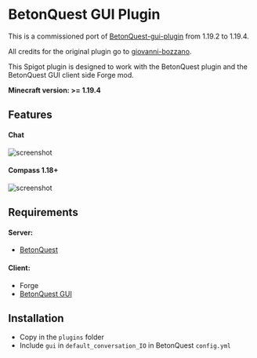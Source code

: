 # BetonQuest GUI Plugin

This is a commissioned port of [BetonQuest-gui-plugin](https://github.com/giovanni-bozzano/betonquest-gui-plugin) from 1.19.2 to 1.19.4.

All credits for the original plugin go to [giovanni-bozzano](https://github.com/giovanni-bozzano/).


This Spigot plugin is designed to work with the BetonQuest plugin and the BetonQuest GUI client side Forge mod.

**Minecraft version: >= 1.19.4**

## Features
#### Chat
![screenshot](../master/images/demo.png?raw=true)

#### Compass 1.18+
![screenshot](../master/images/compassdemo.png?raw=true)

## Requirements
#### Server:
* [BetonQuest](https://www.spigotmc.org/resources/betonquest.2117/)
#### Client:
* Forge
* [BetonQuest GUI](https://github.com/MommyHeather/betonquest-gui-1.19.4/releases)

## Installation
* Copy in the ```plugins``` folder
* Include ```gui``` in ```default_conversation_IO``` in BetonQuest ```config.yml```
